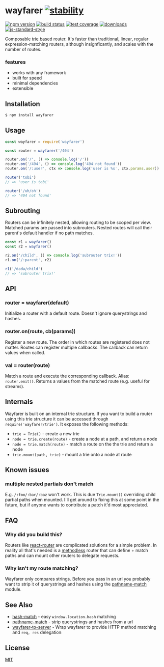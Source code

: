 # wayfarer [![stability][0]][1]
[![npm version][2]][3] [![build status][4]][5] [![test coverage][6]][7]
[![downloads][8]][9] [![js-standard-style][10]][11]

Composable [trie based](https://github.com/jonathanong/routington/) router.
It's faster than traditional, linear, regular expression-matching routers,
although insignficantly, and scales with the number of routes.

### features
- works with any framework
- built for speed
- minimal dependencies
- extensible

## Installation
```sh
$ npm install wayfarer
```

## Usage
```js
const wayfarer = require('wayfarer')

const router = wayfarer('/404')

router.on('/', () => console.log('/'))
router.on('/404', () => console.log('404 not found'))
router.on('/:user', ctx => console.log('user is %s', ctx.params.user))

router('tobi')
// => 'user is tobi'

router('/uh/oh')
// => '404 not found'
```

## Subrouting
Routers can be infinitely nested, allowing routing to be scoped per view.
Matched params are passed into subrouters. Nested routes will call their
parent's default handler if no path matches.
```js
const r1 = wayfarer()
const r2 = wayfarer()

r2.on('/child', () => console.log('subrouter trix!'))
r1.on('/:parent', r2)

r1('/dada/child')
// => 'subrouter trix!'
```

## API
### router = wayfarer(default)
Initialize a router with a default route. Doesn't ignore querystrings and
hashes.

### router.on(route, cb(params))
Register a new route. The order in which routes are registered does not matter.
Routes can register multiple callbacks. The callback can return values when
called.

### val = router(route)
Match a route and execute the corresponding callback. Alias: `router.emit()`.
Returns a values from the matched route (e.g. useful for streams).

## Internals
Wayfarer is built on an internal trie structure. If you want to build a router
using this trie structure it can be accessed through
`require('wayfarer/trie')`. It exposes the following methods:
- `trie = Trie()` - create a new trie
- `node = trie.create(route)` - create a node at a path, and return a node
- `node = trie.match(route)` - match a route on the the trie and return a node
- `trie.mount(path, trie)` - mount a trie onto a node at route

## Known issues
### multiple nested partials don't match
E.g. `/:foo/:bar/:baz` won't work. This is due `Trie.mount()` overriding child
partial paths when mounted. I'll get around to fixing this at some point in the
future, but if anyone wants to contribute a patch it'd most appreciated.

## FAQ
### Why did you build this?
Routers like [react-router](https://github.com/rackt/react-router) are
complicated solutions for a simple problem. In reality all that's needed is a
[methodless](http://www.w3.org/Protocols/rfc2616/rfc2616-sec9.html) router
that can define + match paths and can mount other routers to delegate requests.

### Why isn't my route matching?
Wayfarer only compares strings. Before you pass in an url you probably want to
strip it of querystrings and hashes using the
[pathname-match](https://github.com/yoshuawuyts/pathname-match) module.

## See Also
- [hash-match](https://github.com/sethvincent/hash-match) - easy
  `window.location.hash` matching
- [pathname-match](https://github.com/yoshuawuyts/pathname-match) - strip
  querystrings and hashes from a url
- [wayfarer-to-server](https://github.com/yoshuawuyts/wayfarer-to-server) -
  Wrap wayfarer to provide HTTP method matching and `req, res` delegation

## License
[MIT](https://tldrlegal.com/license/mit-license)

[0]: https://img.shields.io/badge/stability-2%20stable-brightgreen.svg?style=flat-square
[1]: https://nodejs.org/api/documentation.html#documentation_stability_index
[2]: https://img.shields.io/npm/v/wayfarer.svg?style=flat-square
[3]: https://npmjs.org/package/wayfarer
[4]: https://img.shields.io/travis/yoshuawuyts/wayfarer/master.svg?style=flat-square
[5]: https://travis-ci.org/yoshuawuyts/wayfarer
[6]: https://img.shields.io/codecov/c/github/yoshuawuyts/wayfarer/master.svg?style=flat-square
[7]: https://codecov.io/github/yoshuawuyts/wayfarer
[8]: http://img.shields.io/npm/dm/wayfarer.svg?style=flat-square
[9]: https://npmjs.org/package/wayfarer
[10]: https://img.shields.io/badge/code%20style-standard-brightgreen.svg?style=flat-square
[11]: https://github.com/feross/standard
[12]: http://github.com/raynos/mercury
[13]: http://github.com/raynos/virtual-dom
